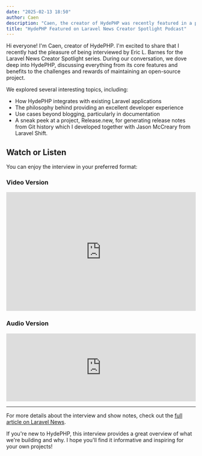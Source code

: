 ```yaml
---
date: "2025-02-13 18:50"
author: Caen
description: "Caen, the creator of HydePHP was recently featured in a podcast from Laravel News. Check it out here!"
title: "HydePHP Featured on Laravel News Creator Spotlight Podcast"
---
```


Hi everyone! I'm Caen, creator of HydePHP. I'm excited to share that I recently had the pleasure of being interviewed by Eric L. Barnes for the Laravel News Creator Spotlight series. During our conversation, we dove deep into HydePHP, discussing everything from its core features and benefits to the challenges and rewards of maintaining an open-source project.

We explored several interesting topics, including:
- How HydePHP integrates with existing Laravel applications
- The philosophy behind providing an excellent developer experience
- Use cases beyond blogging, particularly in documentation
- A sneak peek at a project, Release.new, for generating release notes from Git history which I developed together with Jason McCreary from Laravel Shift.

## Watch or Listen

You can enjoy the interview in your preferred format:

### Video Version
<iframe width="100%" height="315" src="https://www.youtube.com/embed/FpXdJrouSbc" frameborder="0" allow="accelerometer; autoplay; clipboard-write; encrypted-media; gyroscope; picture-in-picture" allowfullscreen></iframe>

### Audio Version
<iframe width="100%" height="180" frameborder="no" scrolling="no" seamless src="https://share.transistor.fm/e/b8c83262"></iframe>

---

For more details about the interview and show notes, check out the [full article on Laravel News](https://laravel-news.com/hydephp-the-static-site-generator-with-caen-de-silva).

If you're new to HydePHP, this interview provides a great overview of what we're building and why. I hope you'll find it informative and inspiring for your own projects!

